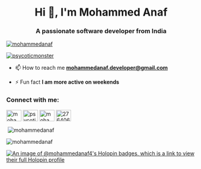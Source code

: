 <h1 align="center">Hi 👋, I'm Mohammed Anaf</h1>
<h3 align="center">A passionate software developer from India</h3>

<p align="left"> <a href="https://github.com/ryo-ma/github-profile-trophy"><img src="https://github-profile-trophy.vercel.app/?username=mohammedanaf" alt="mohammedanaf" /></a> </p>

<p align="left"> <a href="https://twitter.com/psycoticmonster" target="blank"><img src="https://img.shields.io/twitter/follow/psycoticmonster?logo=twitter&style=for-the-badge" alt="psycoticmonster" /></a> </p>

- 📫 How to reach me **mohammedanaf.developer@gmail.com**

- ⚡ Fun fact **I am more active on weekends**

<h3 align="left">Connect with me:</h3>
<p align="left">
<a href="https://codepen.io/mohammedanaf" target="blank"><img align="center" src="https://raw.githubusercontent.com/rahuldkjain/github-profile-readme-generator/master/src/images/icons/Social/codepen.svg" alt="mohammedanaf" height="30" width="40" /></a>
<a href="https://twitter.com/psycoticmonster" target="blank"><img align="center" src="https://raw.githubusercontent.com/rahuldkjain/github-profile-readme-generator/master/src/images/icons/Social/twitter.svg" alt="psycoticmonster" height="30" width="40" /></a>
<a href="https://linkedin.com/in/mohammed-anaf" target="blank"><img align="center" src="https://raw.githubusercontent.com/rahuldkjain/github-profile-readme-generator/master/src/images/icons/Social/linked-in-alt.svg" alt="mohammed-anaf" height="30" width="40" /></a>
<a href="https://stackoverflow.com/users/27640631" target="blank"><img align="center" src="https://raw.githubusercontent.com/rahuldkjain/github-profile-readme-generator/master/src/images/icons/Social/stack-overflow.svg" alt="27640631" height="30" width="40" /></a>
</p>

<p>&nbsp;<img align="center" src="https://github-readme-stats.vercel.app/api?username=mohammedanaf&show_icons=true&locale=en" alt="mohammedanaf" /></p>

<p><img align="center" src="https://github-readme-streak-stats.herokuapp.com/?user=mohammedanaf&" alt="mohammedanaf" /></p>

[![An image of @mohammedanaf4's Holopin badges, which is a link to view their full Holopin profile](https://holopin.me/mohammedanaf4)](https://holopin.io/@mohammedanaf4)
